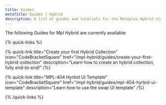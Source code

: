 ```yaml
---
title: Guides
metaTitle: Guides | Hybrid
description: A list of guides and tutorials for the Metaplex Hybrid standard on the Solana blockchain.
---
```


The following Guides for Mpl Hybrid are currently available:

{% quick-links %}

{% quick-link title="Create your first Hybrid Collection" icon="CodeBracketSquare" href="/mpl-hybrid/guides/create-your-first-hybrid-collection" description="Learn how to create an hybrid collection, fully end-to-end!" /%}

{% quick-link title="MPL-404 Hyrbid UI Template" icon="CodeBracketSquare" href="/mpl-hybrid/guides/mpl-404-hyrbid-ui-template" description="Learn how to use the swap UI template" /%}

{% /quick-links %}
